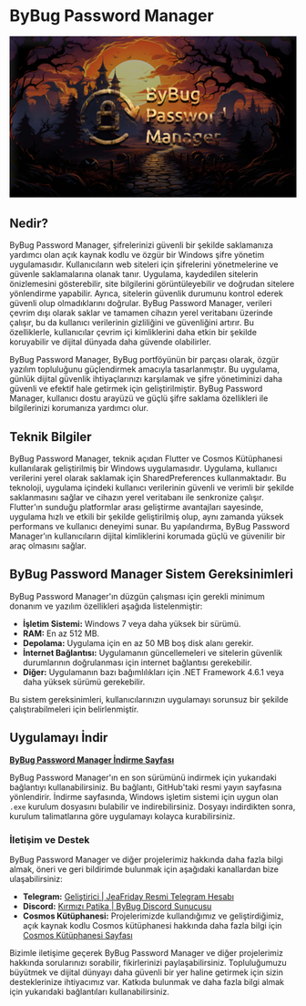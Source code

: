 # ByBug Password Manager

![A new Flutter project.](https://raw.githubusercontent.com/JeaFrid/ByBugPasswordManager/main/source/inimage.jpg)

## Nedir?

ByBug Password Manager, şifrelerinizi güvenli bir şekilde saklamanıza yardımcı olan açık kaynak kodlu ve özgür bir Windows şifre yönetim uygulamasıdır. Kullanıcıların web siteleri için şifrelerini yönetmelerine ve güvenle saklamalarına olanak tanır. Uygulama, kaydedilen sitelerin önizlemesini gösterebilir, site bilgilerini görüntüleyebilir ve doğrudan sitelere yönlendirme yapabilir. Ayrıca, sitelerin güvenlik durumunu kontrol ederek güvenli olup olmadıklarını doğrular. ByBug Password Manager, verileri çevrim dışı olarak saklar ve tamamen cihazın yerel veritabanı üzerinde çalışır, bu da kullanıcı verilerinin gizliliğini ve güvenliğini artırır. Bu özelliklerle, kullanıcılar çevrim içi kimliklerini daha etkin bir şekilde koruyabilir ve dijital dünyada daha güvende olabilirler.

ByBug Password Manager, ByBug portföyünün bir parçası olarak, özgür yazılım topluluğunu güçlendirmek amacıyla tasarlanmıştır. Bu uygulama, günlük dijital güvenlik ihtiyaçlarınızı karşılamak ve şifre yönetiminizi daha güvenli ve efektif hale getirmek için geliştirilmiştir. ByBug Password Manager, kullanıcı dostu arayüzü ve güçlü şifre saklama özellikleri ile bilgilerinizi korumanıza yardımcı olur.

## Teknik Bilgiler

ByBug Password Manager, teknik açıdan Flutter ve Cosmos Kütüphanesi kullanılarak geliştirilmiş bir Windows uygulamasıdır. Uygulama, kullanıcı verilerini yerel olarak saklamak için SharedPreferences kullanmaktadır. Bu teknoloji, uygulama içindeki kullanıcı verilerinin güvenli ve verimli bir şekilde saklanmasını sağlar ve cihazın yerel veritabanı ile senkronize çalışır. Flutter'ın sunduğu platformlar arası geliştirme avantajları sayesinde, uygulama hızlı ve etkili bir şekilde geliştirilmiş olup, aynı zamanda yüksek performans ve kullanıcı deneyimi sunar. Bu yapılandırma, ByBug Password Manager'ın kullanıcıların dijital kimliklerini korumada güçlü ve güvenilir bir araç olmasını sağlar.

## ByBug Password Manager Sistem Gereksinimleri

ByBug Password Manager'ın düzgün çalışması için gerekli minimum donanım ve yazılım özellikleri aşağıda listelenmiştir:

- **İşletim Sistemi:** Windows 7 veya daha yüksek bir sürümü.
- **RAM:** En az 512 MB.
- **Depolama:** Uygulama için en az 50 MB boş disk alanı gerekir.
- **İnternet Bağlantısı:** Uygulamanın güncellemeleri ve sitelerin güvenlik durumlarının doğrulanması için internet bağlantısı gerekebilir.
- **Diğer:** Uygulamanın bazı bağımlılıkları için .NET Framework 4.6.1 veya daha yüksek sürümü gerekebilir.

Bu sistem gereksinimleri, kullanıcılarınızın uygulamayı sorunsuz bir şekilde çalıştırabilmeleri için belirlenmiştir.



## Uygulamayı İndir

[**ByBug Password Manager İndirme Sayfası**](https://github.com/JeaFrid/ByBugPasswordManager/releases)

ByBug Password Manager'ın en son sürümünü indirmek için yukarıdaki bağlantıyı kullanabilirsiniz. Bu bağlantı, GitHub'taki resmi yayın sayfasına yönlendirir. İndirme sayfasında, Windows işletim sistemi için uygun olan `.exe` kurulum dosyasını bulabilir ve indirebilirsiniz. Dosyayı indirdikten sonra, kurulum talimatlarına göre uygulamayı kolayca kurabilirsiniz.


### İletişim ve Destek

ByBug Password Manager ve diğer projelerimiz hakkında daha fazla bilgi almak, öneri ve geri bildirimde bulunmak için aşağıdaki kanallardan bize ulaşabilirsiniz:

- **Telegram:** [Geliştirici | JeaFriday Resmi Telegram Hesabı](https://t.me/jeafrid)
- **Discord:** [Kırmızı Patika | ByBug Discord Sunucusu](https://discord.gg/JVt47V9tFZ)
- **Cosmos Kütüphanesi:** Projelerimizde kullandığımız ve geliştirdiğimiz, açık kaynak kodlu Cosmos kütüphanesi hakkında daha fazla bilgi için [Cosmos Kütüphanesi Sayfası](https://pub.dev/packages/cosmos)

Bizimle iletişime geçerek ByBug Password Manager ve diğer projelerimiz hakkında sorularınızı sorabilir, fikirlerinizi paylaşabilirsiniz. Topluluğumuzu büyütmek ve dijital dünyayı daha güvenli bir yer haline getirmek için sizin desteklerinize ihtiyacımız var. Katkıda bulunmak ve daha fazla bilgi almak için yukarıdaki bağlantıları kullanabilirsiniz.
